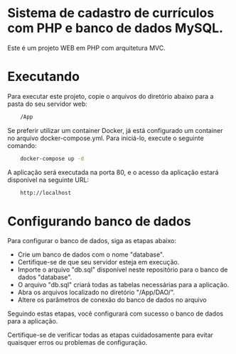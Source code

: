 # Sistema de cadastro de currículos com PHP e banco de dados MySQL.

Este é um projeto WEB em PHP com arquitetura MVC.


# Executando

Para executar este projeto, copie o arquivos do diretório abaixo para a pasta do seu servidor web:
```bash
    /App
```

Se preferir utilizar um container Docker, já está configurado um container no arquivo docker-compose.yml. 
Para iniciá-lo, execute o seguinte comando:

```bash
    docker-compose up -d
```

A aplicação será executada na porta 80, e o acesso da aplicação estará disponível na seguinte URL:

```bash
    http://localhost
```

# Configurando banco de dados

Para configurar o banco de dados, siga as etapas abaixo:

- Crie um banco de dados com o nome "database".
- Certifique-se de que seu servidor esteja em execução.
- Importe o arquivo "db.sql" disponível neste repositório para o banco de dados "database". 
- O arquivo "db.sql" criará todas as tabelas necessárias para a aplicação.
- Abra os arquivos localizado no diretório "/App/DAO/".
- Altere os parâmetros de conexão do banco de dados no arquivo 


Seguindo estas etapas, você configurará com sucesso o banco de dados para a aplicação. 

Certifique-se de verificar todas as etapas cuidadosamente para evitar quaisquer erros ou problemas de configuração.

